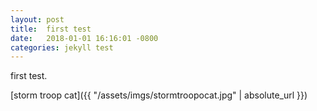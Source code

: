 ```yaml
---
layout: post
title:  first test
date:   2018-01-01 16:16:01 -0800
categories: jekyll test
---
```


first test.

[storm troop cat]({{ "/assets/imgs/stormtroopocat.jpg" | absolute_url }})